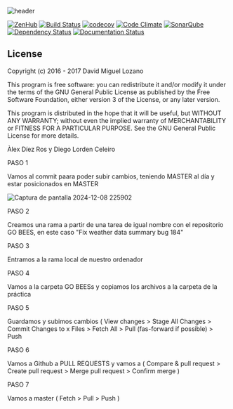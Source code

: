 ![header](https://cloud.githubusercontent.com/assets/6546265/22174630/785cdf04-dfe3-11e6-8cf4-024e8dc1c051.png)

[![ZenHub](https://raw.githubusercontent.com/ZenHubIO/support/master/zenhub-badge.png)](https://zenhub.com)
[![Build Status](https://travis-ci.org/davidmigloz/go-bees.svg?branch=master)](https://travis-ci.org/davidmigloz/go-bees)
[![codecov](https://codecov.io/gh/davidmigloz/go-bees/branch/master/graph/badge.svg)](https://codecov.io/gh/davidmigloz/go-bees)
[![Code Climate](https://codeclimate.com/github/davidmigloz/go-bees/badges/gpa.svg)](https://codeclimate.com/github/davidmigloz/go-bees)
[![SonarQube](https://sonarqube.com/api/badges/gate?key=go-bees)](https://sonarqube.com/component_measures/?id=go-bees)
[![Dependency Status](https://www.versioneye.com/user/projects/57f7b19e823b88004e06ad33/badge.svg?style=flat-square)](https://www.versioneye.com/user/projects/57f7b19e823b88004e06ad33)
[![Documentation Status](https://readthedocs.org/projects/go-bees/badge/?version=develop)](http://go-bees.readthedocs.io/es/develop/?badge=develop)

## License

Copyright (c) 2016 - 2017 David Miguel Lozano

This program is free software: you can redistribute it and/or modify
it under the terms of the GNU General Public License as published by
the Free Software Foundation, either version 3 of the License, or
any later version.

This program is distributed in the hope that it will be useful,
but WITHOUT ANY WARRANTY; without even the implied warranty of
MERCHANTABILITY or FITNESS FOR A PARTICULAR PURPOSE. See the
GNU General Public License for more details.


Àlex Díez Ros y Diego Lorden Celeiro

PASO 1

Vamos al commit paara poder subir cambios, teniendo MASTER al día y estar posicionados en MASTER

![Captura de pantalla 2024-12-08 225902](https://github.com/user-attachments/assets/3b9cabb7-d218-483c-8594-876c9e0d815d)


PASO 2

Creamos una rama a partir de una tarea de igual nombre con el repositorio GO BEES, en este caso "Fix weather data summary bug 184"

PASO 3

Entramos a la rama local de nuestro ordenador

PASO 4

Vamos a la carpeta GO BEESs y copiamos los archivos a la carpeta de la práctica

PASO 5

Guardamos y subimos cambios ( View changes > Stage All Changes > Commit Changes to x Files > Fetch All > Pull (fas-forward if possible) > Push

PASO 6

Vamos a Github a PULL REQUESTS y vamos a ( Compare & pull request > Create pull request > Merge pull request > Confirm merge )

PASO 7 

Vamos a master ( Fetch > Pull > Push )

